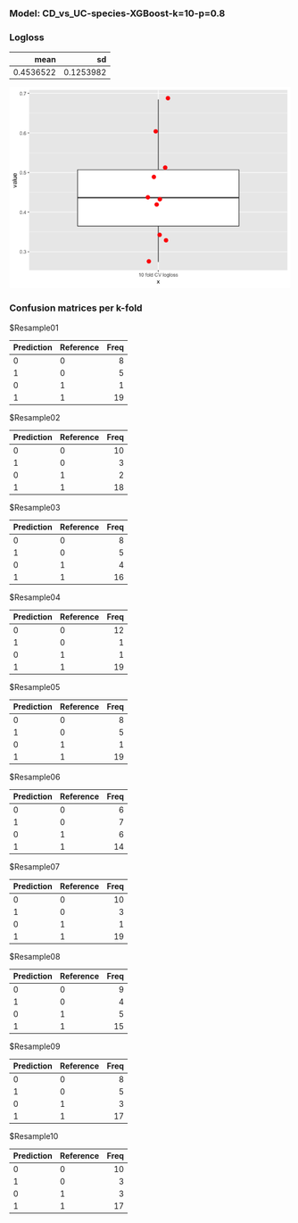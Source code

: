 ### Model: CD\_vs\_UC-species-XGBoost-k=10-p=0.8

### Logloss

<table>
<thead>
<tr class="header">
<th style="text-align: right;">mean</th>
<th style="text-align: right;">sd</th>
</tr>
</thead>
<tbody>
<tr class="odd">
<td style="text-align: right;">0.4536522</td>
<td style="text-align: right;">0.1253982</td>
</tr>
</tbody>
</table>

![](CD_vs_UC_XGBoost_species_10_0.8_files/figure-markdown_strict/unnamed-chunk-2-1.png)

### Confusion matrices per k-fold

$Resample01

<table>
<thead>
<tr class="header">
<th style="text-align: left;">Prediction</th>
<th style="text-align: left;">Reference</th>
<th style="text-align: right;">Freq</th>
</tr>
</thead>
<tbody>
<tr class="odd">
<td style="text-align: left;">0</td>
<td style="text-align: left;">0</td>
<td style="text-align: right;">8</td>
</tr>
<tr class="even">
<td style="text-align: left;">1</td>
<td style="text-align: left;">0</td>
<td style="text-align: right;">5</td>
</tr>
<tr class="odd">
<td style="text-align: left;">0</td>
<td style="text-align: left;">1</td>
<td style="text-align: right;">1</td>
</tr>
<tr class="even">
<td style="text-align: left;">1</td>
<td style="text-align: left;">1</td>
<td style="text-align: right;">19</td>
</tr>
</tbody>
</table>

$Resample02

<table>
<thead>
<tr class="header">
<th style="text-align: left;">Prediction</th>
<th style="text-align: left;">Reference</th>
<th style="text-align: right;">Freq</th>
</tr>
</thead>
<tbody>
<tr class="odd">
<td style="text-align: left;">0</td>
<td style="text-align: left;">0</td>
<td style="text-align: right;">10</td>
</tr>
<tr class="even">
<td style="text-align: left;">1</td>
<td style="text-align: left;">0</td>
<td style="text-align: right;">3</td>
</tr>
<tr class="odd">
<td style="text-align: left;">0</td>
<td style="text-align: left;">1</td>
<td style="text-align: right;">2</td>
</tr>
<tr class="even">
<td style="text-align: left;">1</td>
<td style="text-align: left;">1</td>
<td style="text-align: right;">18</td>
</tr>
</tbody>
</table>

$Resample03

<table>
<thead>
<tr class="header">
<th style="text-align: left;">Prediction</th>
<th style="text-align: left;">Reference</th>
<th style="text-align: right;">Freq</th>
</tr>
</thead>
<tbody>
<tr class="odd">
<td style="text-align: left;">0</td>
<td style="text-align: left;">0</td>
<td style="text-align: right;">8</td>
</tr>
<tr class="even">
<td style="text-align: left;">1</td>
<td style="text-align: left;">0</td>
<td style="text-align: right;">5</td>
</tr>
<tr class="odd">
<td style="text-align: left;">0</td>
<td style="text-align: left;">1</td>
<td style="text-align: right;">4</td>
</tr>
<tr class="even">
<td style="text-align: left;">1</td>
<td style="text-align: left;">1</td>
<td style="text-align: right;">16</td>
</tr>
</tbody>
</table>

$Resample04

<table>
<thead>
<tr class="header">
<th style="text-align: left;">Prediction</th>
<th style="text-align: left;">Reference</th>
<th style="text-align: right;">Freq</th>
</tr>
</thead>
<tbody>
<tr class="odd">
<td style="text-align: left;">0</td>
<td style="text-align: left;">0</td>
<td style="text-align: right;">12</td>
</tr>
<tr class="even">
<td style="text-align: left;">1</td>
<td style="text-align: left;">0</td>
<td style="text-align: right;">1</td>
</tr>
<tr class="odd">
<td style="text-align: left;">0</td>
<td style="text-align: left;">1</td>
<td style="text-align: right;">1</td>
</tr>
<tr class="even">
<td style="text-align: left;">1</td>
<td style="text-align: left;">1</td>
<td style="text-align: right;">19</td>
</tr>
</tbody>
</table>

$Resample05

<table>
<thead>
<tr class="header">
<th style="text-align: left;">Prediction</th>
<th style="text-align: left;">Reference</th>
<th style="text-align: right;">Freq</th>
</tr>
</thead>
<tbody>
<tr class="odd">
<td style="text-align: left;">0</td>
<td style="text-align: left;">0</td>
<td style="text-align: right;">8</td>
</tr>
<tr class="even">
<td style="text-align: left;">1</td>
<td style="text-align: left;">0</td>
<td style="text-align: right;">5</td>
</tr>
<tr class="odd">
<td style="text-align: left;">0</td>
<td style="text-align: left;">1</td>
<td style="text-align: right;">1</td>
</tr>
<tr class="even">
<td style="text-align: left;">1</td>
<td style="text-align: left;">1</td>
<td style="text-align: right;">19</td>
</tr>
</tbody>
</table>

$Resample06

<table>
<thead>
<tr class="header">
<th style="text-align: left;">Prediction</th>
<th style="text-align: left;">Reference</th>
<th style="text-align: right;">Freq</th>
</tr>
</thead>
<tbody>
<tr class="odd">
<td style="text-align: left;">0</td>
<td style="text-align: left;">0</td>
<td style="text-align: right;">6</td>
</tr>
<tr class="even">
<td style="text-align: left;">1</td>
<td style="text-align: left;">0</td>
<td style="text-align: right;">7</td>
</tr>
<tr class="odd">
<td style="text-align: left;">0</td>
<td style="text-align: left;">1</td>
<td style="text-align: right;">6</td>
</tr>
<tr class="even">
<td style="text-align: left;">1</td>
<td style="text-align: left;">1</td>
<td style="text-align: right;">14</td>
</tr>
</tbody>
</table>

$Resample07

<table>
<thead>
<tr class="header">
<th style="text-align: left;">Prediction</th>
<th style="text-align: left;">Reference</th>
<th style="text-align: right;">Freq</th>
</tr>
</thead>
<tbody>
<tr class="odd">
<td style="text-align: left;">0</td>
<td style="text-align: left;">0</td>
<td style="text-align: right;">10</td>
</tr>
<tr class="even">
<td style="text-align: left;">1</td>
<td style="text-align: left;">0</td>
<td style="text-align: right;">3</td>
</tr>
<tr class="odd">
<td style="text-align: left;">0</td>
<td style="text-align: left;">1</td>
<td style="text-align: right;">1</td>
</tr>
<tr class="even">
<td style="text-align: left;">1</td>
<td style="text-align: left;">1</td>
<td style="text-align: right;">19</td>
</tr>
</tbody>
</table>

$Resample08

<table>
<thead>
<tr class="header">
<th style="text-align: left;">Prediction</th>
<th style="text-align: left;">Reference</th>
<th style="text-align: right;">Freq</th>
</tr>
</thead>
<tbody>
<tr class="odd">
<td style="text-align: left;">0</td>
<td style="text-align: left;">0</td>
<td style="text-align: right;">9</td>
</tr>
<tr class="even">
<td style="text-align: left;">1</td>
<td style="text-align: left;">0</td>
<td style="text-align: right;">4</td>
</tr>
<tr class="odd">
<td style="text-align: left;">0</td>
<td style="text-align: left;">1</td>
<td style="text-align: right;">5</td>
</tr>
<tr class="even">
<td style="text-align: left;">1</td>
<td style="text-align: left;">1</td>
<td style="text-align: right;">15</td>
</tr>
</tbody>
</table>

$Resample09

<table>
<thead>
<tr class="header">
<th style="text-align: left;">Prediction</th>
<th style="text-align: left;">Reference</th>
<th style="text-align: right;">Freq</th>
</tr>
</thead>
<tbody>
<tr class="odd">
<td style="text-align: left;">0</td>
<td style="text-align: left;">0</td>
<td style="text-align: right;">8</td>
</tr>
<tr class="even">
<td style="text-align: left;">1</td>
<td style="text-align: left;">0</td>
<td style="text-align: right;">5</td>
</tr>
<tr class="odd">
<td style="text-align: left;">0</td>
<td style="text-align: left;">1</td>
<td style="text-align: right;">3</td>
</tr>
<tr class="even">
<td style="text-align: left;">1</td>
<td style="text-align: left;">1</td>
<td style="text-align: right;">17</td>
</tr>
</tbody>
</table>

$Resample10

<table>
<thead>
<tr class="header">
<th style="text-align: left;">Prediction</th>
<th style="text-align: left;">Reference</th>
<th style="text-align: right;">Freq</th>
</tr>
</thead>
<tbody>
<tr class="odd">
<td style="text-align: left;">0</td>
<td style="text-align: left;">0</td>
<td style="text-align: right;">10</td>
</tr>
<tr class="even">
<td style="text-align: left;">1</td>
<td style="text-align: left;">0</td>
<td style="text-align: right;">3</td>
</tr>
<tr class="odd">
<td style="text-align: left;">0</td>
<td style="text-align: left;">1</td>
<td style="text-align: right;">3</td>
</tr>
<tr class="even">
<td style="text-align: left;">1</td>
<td style="text-align: left;">1</td>
<td style="text-align: right;">17</td>
</tr>
</tbody>
</table>
